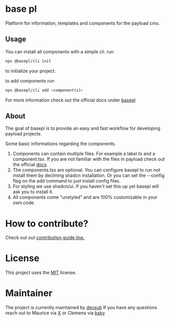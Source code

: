 # base pl

Platform for information, templates and components for the payload cms.

## Usage

You can install all components with a simple cli.
run
```bash
npx @basepl/cli init
```
to initialize your project.

to add components run
```bash
npx @basepl/cli add <component(s)>
```

For more information check out the official docs under [basepl](https://basepl.com)

## About

The goal of basepl is to provide an easy and fast workflow for developing payload projects.

Some basic informations regarding the components.

1. Components can contain multiple files. For example a label.ts and a component.tsx. If you are not familiar with the files in payload check out the official [docs](https://payloadcms.com/docs/getting-started/what-is-payload)
2. The components.tsx are optional. You can configure basepl to run not install them by declining shadcn installation. Or you can set the --config flag on the add command to just install config files.
3. For styling we use shadcn/ui. If you haven't set this up yet basepl will ask you to install it.
4. All components come "unstyled" and are 100% customizable in your own code.

# How to contribute?

Check out out [contribution guide line.](https://github.com/devsub-agency/basepl/blob/main/CONTRIBUTING.md)

# License

This project uses the [MIT](https://github.com/devsub-agency/basepl/blob/main/LICENSE.md) license.

# Maintainer

The project is currently maintained by [devsub](https://devsub.de/en)
If you have any questions reach out to Maurice via [X](https://x.com/maurice_build) or Clemens via [bsky](https://bsky.app/profile/clemens-code.bsky.social)
